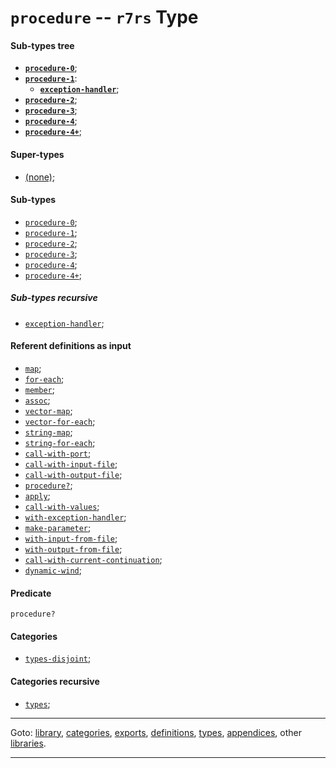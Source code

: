 

<a id='type__r7rs__procedure'></a>

# `procedure` -- `r7rs` Type


<a id='type__r7rs__procedure__sub-types-tree'></a>

#### Sub-types tree

* **[`procedure-0`](../../r7rs/types/procedure-0.md#type__r7rs__procedure-0)**;
* **[`procedure-1`](../../r7rs/types/procedure-1.md#type__r7rs__procedure-1)**:
  * **[`exception-handler`](../../r7rs/types/exception-handler.md#type__r7rs__exception-handler)**;
* **[`procedure-2`](../../r7rs/types/procedure-2.md#type__r7rs__procedure-2)**;
* **[`procedure-3`](../../r7rs/types/procedure-3.md#type__r7rs__procedure-3)**;
* **[`procedure-4`](../../r7rs/types/procedure-4.md#type__r7rs__procedure-4)**;
* **[`procedure-4+`](../../r7rs/types/procedure-4_2b.md#type__r7rs__procedure-4_2b)**;


<a id='type__r7rs__procedure__super-types'></a>

#### Super-types

 * [(none)](../../r7rs/types/_index.md#toc__r7rs__types);


<a id='type__r7rs__procedure__sub-types'></a>

#### Sub-types

 * [`procedure-0`](../../r7rs/types/procedure-0.md#type__r7rs__procedure-0);
 * [`procedure-1`](../../r7rs/types/procedure-1.md#type__r7rs__procedure-1);
 * [`procedure-2`](../../r7rs/types/procedure-2.md#type__r7rs__procedure-2);
 * [`procedure-3`](../../r7rs/types/procedure-3.md#type__r7rs__procedure-3);
 * [`procedure-4`](../../r7rs/types/procedure-4.md#type__r7rs__procedure-4);
 * [`procedure-4+`](../../r7rs/types/procedure-4_2b.md#type__r7rs__procedure-4_2b);


<a id='type__r7rs__procedure__sub-types-recursive'></a>

##### Sub-types recursive

 * [`exception-handler`](../../r7rs/types/exception-handler.md#type__r7rs__exception-handler);


<a id='type__r7rs__procedure__referent-definitions-input'></a>

#### Referent definitions as input

 * [`map`](../../r7rs/definitions/map.md#definition__r7rs__map);
 * [`for-each`](../../r7rs/definitions/for-each.md#definition__r7rs__for-each);
 * [`member`](../../r7rs/definitions/member.md#definition__r7rs__member);
 * [`assoc`](../../r7rs/definitions/assoc.md#definition__r7rs__assoc);
 * [`vector-map`](../../r7rs/definitions/vector-map.md#definition__r7rs__vector-map);
 * [`vector-for-each`](../../r7rs/definitions/vector-for-each.md#definition__r7rs__vector-for-each);
 * [`string-map`](../../r7rs/definitions/string-map.md#definition__r7rs__string-map);
 * [`string-for-each`](../../r7rs/definitions/string-for-each.md#definition__r7rs__string-for-each);
 * [`call-with-port`](../../r7rs/definitions/call-with-port.md#definition__r7rs__call-with-port);
 * [`call-with-input-file`](../../r7rs/definitions/call-with-input-file.md#definition__r7rs__call-with-input-file);
 * [`call-with-output-file`](../../r7rs/definitions/call-with-output-file.md#definition__r7rs__call-with-output-file);
 * [`procedure?`](../../r7rs/definitions/procedure_3f.md#definition__r7rs__procedure_3f);
 * [`apply`](../../r7rs/definitions/apply.md#definition__r7rs__apply);
 * [`call-with-values`](../../r7rs/definitions/call-with-values.md#definition__r7rs__call-with-values);
 * [`with-exception-handler`](../../r7rs/definitions/with-exception-handler.md#definition__r7rs__with-exception-handler);
 * [`make-parameter`](../../r7rs/definitions/make-parameter.md#definition__r7rs__make-parameter);
 * [`with-input-from-file`](../../r7rs/definitions/with-input-from-file.md#definition__r7rs__with-input-from-file);
 * [`with-output-from-file`](../../r7rs/definitions/with-output-from-file.md#definition__r7rs__with-output-from-file);
 * [`call-with-current-continuation`](../../r7rs/definitions/call-with-current-continuation.md#definition__r7rs__call-with-current-continuation);
 * [`dynamic-wind`](../../r7rs/definitions/dynamic-wind.md#definition__r7rs__dynamic-wind);


<a id='type__r7rs__procedure__predicate'></a>

#### Predicate

````
procedure?
````


<a id='type__r7rs__procedure__categories'></a>

#### Categories

 * [`types-disjoint`](../../r7rs/categories/types-disjoint.md#category__r7rs__types-disjoint);


<a id='type__r7rs__procedure__categories-recursive'></a>

#### Categories recursive

 * [`types`](../../r7rs/categories/types.md#category__r7rs__types);

----

Goto: [library](../../r7rs/_index.md#library__r7rs), [categories](../../r7rs/categories/_index.md#toc__r7rs__categories), [exports](../../r7rs/exports/_index.md#toc__r7rs__exports), [definitions](../../r7rs/definitions/_index.md#toc__r7rs__definitions), [types](../../r7rs/types/_index.md#toc__r7rs__types), [appendices](../../r7rs/appendices/_index.md#toc__r7rs__appendices), other [libraries](../../_libraries.md#toc__libraries).

----

